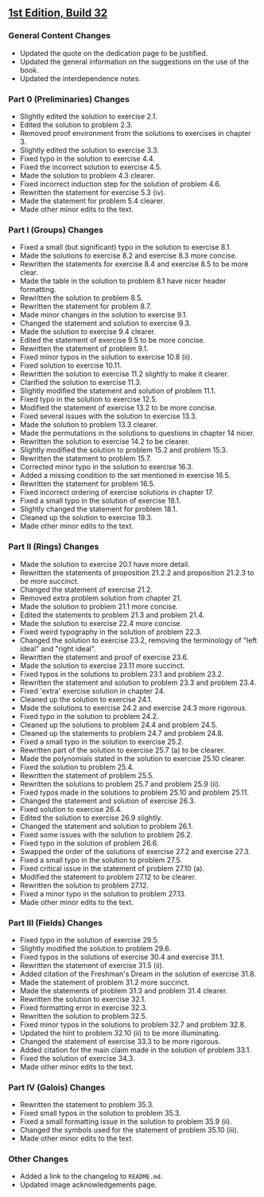 ## [1st Edition, Build 32](https://github.com/PhotonicGluon/Abstract-Algebra-Book/compare/v1-build.31...v1-build.32)

### General Content Changes
- Updated the quote on the dedication page to be justified.
- Updated the general information on the suggestions on the use of the book.
- Updated the interdependence notes.

### Part 0 (Preliminaries) Changes
- Slightly edited the solution to exercise 2.1.
- Edited the solution to problem 2.3.
- Removed proof environment from the solutions to exercises in chapter 3.
- Slightly edited the solution to exercise 3.3.
- Fixed typo in the solution to exercise 4.4.
- Fixed the incorrect solution to exercise 4.5.
- Made the solution to problem 4.3 clearer.
- Fixed incorrect induction step for the solution of problem 4.6.
- Rewritten the statement for exercise 5.3 (iv).
- Made the statement for problem 5.4 clearer.
- Made other minor edits to the text.

### Part I (Groups) Changes
- Fixed a small (but significant) typo in the solution to exercise 8.1.
- Made the solutions to exercise 8.2 and exercise 8.3 more concise.
- Rewritten the statements for exercise 8.4 and exercise 8.5 to be more clear.
- Made the table in the solution to problem 8.1 have nicer header formatting.
- Rewritten the solution to problem 8.5.
- Rewritten the statement for problem 8.7.
- Made minor changes in the solution to exercise 9.1.
- Changed the statement and solution to exercise 9.3.
- Made the solution to exercise 9.4 clearer.
- Edited the statement of exercise 9.5 to be more concise.
- Rewritten the statement of problem 9.1.
- Fixed minor typos in the solution to exercise 10.8 (ii).
- Fixed solution to exercise 10.11.
- Rewritten the solution to exercise 11.2 slightly to make it clearer.
- Clarified the solution to exercise 11.3.
- Slightly modified the statement and solution of problem 11.1.
- Fixed typo in the solution to exercise 12.5.
- Modified the statement of exercise 13.2 to be more concise.
- Fixed several issues with the solution to exercise 13.3.
- Made the solution to problem 13.3 clearer.
- Made the permutations in the solutions to questions in chapter 14 nicer.
- Rewritten the solution to exercise 14.2 to be clearer.
- Slightly modified the solution to problem 15.2 and problem 15.3.
- Rewritten the statement to problem 15.7.
- Corrected minor typo in the solution to exercise 16.3.
- Added a missing condition to the set mentioned in exercise 16.5.
- Rewritten the statement for problem 16.5.
- Fixed incorrect ordering of exercise solutions in chapter 17.
- Fixed a small typo in the solution of exercise 18.1.
- Slightly changed the statement for problem 18.1.
- Cleaned up the solution to exercise 19.3.
- Made other minor edits to the text.

### Part II (Rings) Changes
- Made the solution to exercise 20.1 have more detail.
- Rewritten the statements of proposition 21.2.2 and proposition 21.2.3 to be more succinct.
- Changed the statement of exercise 21.2.
- Removed extra problem solution from chapter 21.
- Made the solution to problem 21.1 more concise.
- Edited the statements to problem 21.3 and problem 21.4.
- Made the solution to exercise 22.4 more concise.
- Fixed weird typography in the solution of problem 22.3.
- Changed the solution to exercise 23.2, removing the terminology of "left ideal" and "right ideal".
- Rewritten the statement and proof of exercise 23.6.
- Made the solution to exercise 23.11 more succinct.
- Fixed typos in the solutions to problem 23.1 and problem 23.2.
- Rewritten the statement and solution to problem 23.3 and problem 23.4.
- Fixed 'extra' exercise solution in chapter 24.
- Cleaned up the solution to exercise 24.1.
- Made the solutions to exercise 24.2 and exercise 24.3 more rigorous.
- Fixed typo in the solution to problem 24.2.
- Cleaned up the solutions to problem 24.4 and problem 24.5.
- Cleaned up the statements to problem 24.7 and problem 24.8.
- Fixed a small typo in the solution to exercise 25.2.
- Rewritten part of the solution to exercise 25.7 (a) to be clearer.
- Made the polynomials stated in the solution to exercise 25.10 clearer.
- Fixed the solution to problem 25.4.
- Rewritten the statement of problem 25.5.
- Rewritten the solutions to problem 25.7 and problem 25.9 (ii).
- Fixed typos made in the solutions to problem 25.10 and problem 25.11.
- Changed the statement and solution of exercise 26.3.
- Fixed solution to exercise 26.4.
- Edited the solution to exercise 26.9 slightly.
- Changed the statement and solution to problem 26.1.
- Fixed some issues with the solution to problem 26.2.
- Fixed typo in the solution of problem 26.6.
- Swapped the order of the solutions of exercise 27.2 and exercise 27.3.
- Fixed a small typo in the solution to problem 27.5.
- Fixed critical issue in the statement of problem 27.10 (a).
- Modified the statement to problem 27.12 to be clearer.
- Rewritten the solution to problem 27.12.
- Fixed a minor typo in the solution to problem 27.13.
- Made other minor edits to the text.

### Part III (Fields) Changes
- Fixed typo in the solution of exercise 29.5.
- Slightly modified the solution to problem 29.6.
- Fixed typos in the solutions of exercise 30.4 and exercise 31.1.
- Rewritten the statement of exercise 31.5 (ii).
- Added citation of the Freshman's Dream in the solution of exercise 31.8.
- Made the statement of problem 31.2 more succinct.
- Made the statements of problem 31.3 and problem 31.4 clearer.
- Rewritten the solution to exercise 32.1.
- Fixed formatting error in exercise 32.3.
- Rewritten the solution to problem 32.5.
- Fixed minor typos in the solutions to problem 32.7 and problem 32.8.
- Updated the hint to problem 32.10 (ii) to be more illuminating.
- Changed the statement of exercise 33.3 to be more rigorous.
- Added citation for the main claim made in the solution of problem 33.1.
- Fixed the solution of exercise 34.3.
- Made other minor edits to the text.

### Part IV (Galois) Changes
- Rewritten the statement to problem 35.3.
- Fixed small typos in the solution to problem 35.3.
- Fixed a small formatting issue in the solution to problem 35.9 (ii).
- Changed the symbols used for the statement of problem 35.10 (iii).
- Made other minor edits to the text.

### Other Changes
- Added a link to the changelog to `README.md`.
- Updated image acknowledgements page.
